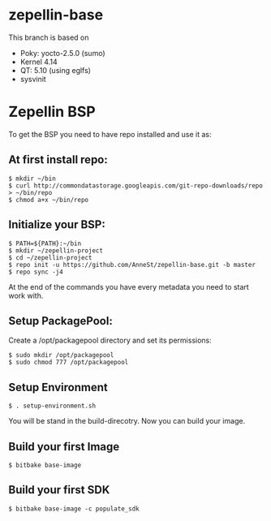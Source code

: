 # zepellin-base
This branch is based on
 * Poky: yocto-2.5.0 (sumo)
 * Kernel 4.14
 * QT: 5.10 (using eglfs)
 * sysvinit

# Zepellin BSP

To get the BSP you need to have repo installed and use it as:

## At first install repo:
```
$ mkdir ~/bin
$ curl http://commondatastorage.googleapis.com/git-repo-downloads/repo > ~/bin/repo
$ chmod a+x ~/bin/repo
```
## Initialize your BSP:

```
$ PATH=${PATH}:~/bin
$ mkdir ~/zepellin-project
$ cd ~/zepellin-project
$ repo init -u https://github.com/AnneSt/zepellin-base.git -b master
$ repo sync -j4
```
At the end of the commands you have every metadata you need to start work with.

## Setup PackagePool:

Create a /opt/packagepool directory and set its permissions:

```
$ sudo mkdir /opt/packagepool
$ sudo chmod 777 /opt/packagepool
```

## Setup Environment

```
$ . setup-environment.sh
```

You will be stand in the build-direcotry. Now you can build your image.

## Build your first Image

```
$ bitbake base-image
```
## Build your first SDK

```
$ bitbake base-image -c populate_sdk
```


